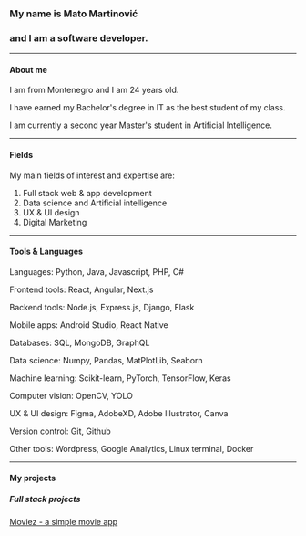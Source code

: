 ### My name is Mato Martinović
### and I am a software developer.
___
#### About me
I am from Montenegro and I am 24 years old.

I have earned my Bachelor's degree in IT as the best student of my class.

I am currently a second year Master's student in Artificial Intelligence.
___
#### Fields
My main fields of interest and expertise are:
1. Full stack web & app development
2. Data science and Artificial intelligence
3. UX & UI design
4. Digital Marketing
___
#### Tools & Languages
Languages: Python, Java, Javascript, PHP, C#

Frontend tools: React, Angular, Next.js

Backend tools: Node.js, Express.js, Django, Flask

Mobile apps: Android Studio, React Native

Databases: SQL, MongoDB, GraphQL

Data science: Numpy, Pandas, MatPlotLib, Seaborn

Machine learning: Scikit-learn, PyTorch, TensorFlow, Keras

Computer vision: OpenCV, YOLO

UX & UI design: Figma, AdobeXD, Adobe Illustrator, Canva

Version control: Git, Github

Other tools: Wordpress, Google Analytics, Linux terminal, Docker
___
#### My projects
##### Full stack projects
[Moviez - a simple movie app](https://github.com/mato-m/movie-app)

